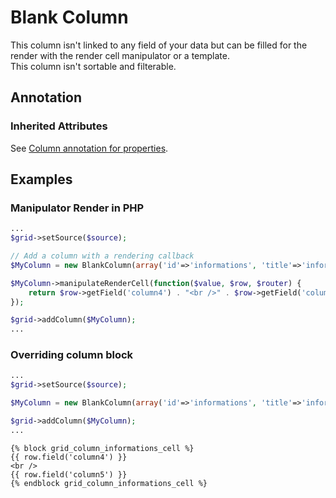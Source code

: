 Blank Column
==============

This column isn't linked to any field of your data but can be filled for the render with the render cell manipulator or a template.  
This column isn't sortable and filterable.

## Annotation

### Inherited Attributes

See [Column annotation for properties](../annotations/column_annotation_property.md).

## Examples

### Manipulator Render in PHP

```php
...
$grid->setSource($source);

// Add a column with a rendering callback
$MyColumn = new BlankColumn(array('id'=>'informations', 'title'=>'informations'));

$MyColumn->manipulateRenderCell(function($value, $row, $router) {
    return $row->getField('column4') . "<br />" . $row->getField('column5');
});

$grid->addColumn($MyColumn);
...
```

### Overriding column block

```php
...
$grid->setSource($source);

$MyColumn = new BlankColumn(array('id'=>'informations', 'title'=>'informations'));

$grid->addColumn($MyColumn);
...
```

```django
{% block grid_column_informations_cell %}
{{ row.field('column4') }}
<br />
{{ row.field('column5') }}
{% endblock grid_column_informations_cell %}
```

